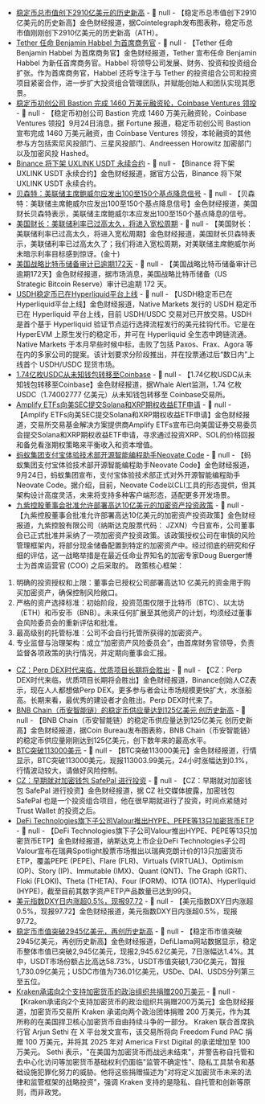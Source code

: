 - [稳定币总市值创下2910亿美元的历史新高](https://x.com/Cointelegraph/status/1970828184493953186) - 📰 null - 【稳定币总市值创下2910亿美元的历史新高】金色财经报道，据Cointelegraph发布图表称，稳定币总市值刚刚创下2910亿美元的历史新高（ATH）。
- [Tether 任命 Benjamin Habbel 为首席商务官](https://tether.io/news/tether-appoints-benjamin-habbel-as-chief-business-officer-to-drive-next-phase-of-global-growth/) - 📰 null - 【Tether 任命 Benjamin Habbel 为首席商务官】金色财经报道，Tether 宣布任命 Benjamin Habbel 为新任首席商务官。Habbel 将领导公司发展、财务、投资和投资组合扩张。作为首席商务官，Habbel 还将专注于与 Tether 的投资组合公司和投资项目紧密合作，进一步扩大投资组合管理团队，并赋能创始人和团队实现其愿景。
- [稳定币初创公司 Bastion 完成 1460 万美元融资轮，Coinbase Ventures 领投](https://fortune.com/crypto/2025/09/24/bastion-coinbase-sony-samsung-hashed-fundraise/) - 📰 null - 【稳定币初创公司 Bastion 完成 1460 万美元融资轮，Coinbase Ventures 领投】9月24日消息，据 Fortune 报道，稳定币初创公司 Bastion 宣布完成 1460 万美元融资，由 Coinbase Ventures 领投，本轮融资的其他参与方包括索尼风投部门、三星风投部门、Andreessen Horowitz 加密部门以及加密风投 Hashed。
- [Binance 将下架 UXLINK USDT 永续合约]() - 📰 null - 【Binance 将下架 UXLINK USDT 永续合约】金色财经报道，据官方公告，Binance 将下架 UXLINK USDT 永续合约。
- [贝森特：美联储主席鲍威尔应发出100至150个基点降息信号]() - 📰 null - 【贝森特：美联储主席鲍威尔应发出100至150个基点降息信号】金色财经报道，美国财长贝森特表示，美联储主席鲍威尔本应发出100至150个基点降息的信号。
- [美国财长：美联储利率已过高太久，将进入宽松周期]() - 📰 null - 【美国财长：美联储利率已过高太久，将进入宽松周期】金色财经报道，美国财长贝森特表示，美联储利率已过高太久了；我们将进入宽松周期，对美联储主席鲍威尔尚未暗示利率目标感到惊讶。(金十)
- [美国战略比特币储备审计已逾期172天](https://x.com/Protos/status/1970817730333860018) - 📰 null - 【美国战略比特币储备审计已逾期172天】金色财经报道，据市场消息，美国战略比特币储备（US Strategic Bitcoin Reserve）审计已逾期 172 天。
- [USDH稳定币已在Hyperliquid平台上线](https://www.theblock.co/post/372128/hyperliquids-home-grown-stablecoin-usdh-goes-live-after-native-markets-winning-bid) - 📰 null - 【USDH稳定币已在Hyperliquid平台上线】金色财经报道，Native Markets 发行的 USDH 稳定币已在 Hyperliquid 平台上线，目前 USDH/USDC 交易对已开放交易。USDH 是首个基于 Hyperliquid 验证节点运行选择流程发行的美元挂钩代币。它是在 HyperEVM 上原生发行的稳定币，并可在 Hyperliquid 全生态中跨链流通。Native Markets 于本月早些时候中标，击败了包括 Paxos、Frax、Agora 等在内的多家公司的提案。该计划要求分阶段推出，并在投票通过后“数日内”上线首个 USDH/USDC 现货市场。
- [1.74亿枚USDC从未知钱包转移至Coinbase](https://x.com/whale_alert/status/1970807923849695396) - 📰 null - 【1.74亿枚USDC从未知钱包转移至Coinbase】金色财经报道，据Whale Alert监测，1.74 亿枚USDC（1.74002777 亿美元）从未知钱包转移至 Coinbase交易所。
- [Amplify ETFs向美SEC提交Solana和XRP期权收益ETF申请](https://www.globenewswire.com/news-release/2025/09/24/3155352/0/en/Amplify-ETFs-Files-for-Solana-XRP-Option-Income-ETFs.html) - 📰 null - 【Amplify ETFs向美SEC提交Solana和XRP期权收益ETF申请】金色财经报道，交易所交易基金解决方案提供商Amplify ETFs宣布已向美国证券交易委员会提交Solana和XRP期权收益ETF申请，寻求通过投资XRP、SOL的价格回报和备兑看涨期权策略来平衡收入和资本增值。
- [蚂蚁集团支付宝体验技术部开源智能编程助手Neovate Code]() - 📰 null - 【蚂蚁集团支付宝体验技术部开源智能编程助手Neovate Code】金色财经报道，9月24日，蚂蚁集团宣布，支付宝体验技术部正式对外开源智能编程助手Neovate Code。据介绍，目前，Neovate Code以CLI工具的形态提供，但其架构设计高度灵活，未来将支持多种客户端形态，适配更多开发场景。
- [九紫控股董事会批准允许部署高达10亿美元的加密资产投资政策](https://www.prnewswire.com/news-releases/following-the-appointment-of-dr-doug-buerger-as-coo-jiuzi-holdings-incs-board-endorses-crypto-asset-investment-policy-allowing-up-to-1-billion-deployment-302565700.html) - 📰 null - 【九紫控股董事会批准允许部署高达10亿美元的加密资产投资政策】金色财经报道，九紫控股有限公司（纳斯达克股票代码： JZXN）今日宣布，公司董事会已正式批准并采纳了一项加密资产投资政策。该政策授权公司在审慎的风险管理框架内，将部分现金储备配置到特定的加密资产中。经过彻底的研究和仔细的评估，这一战略举措是在最近任命业界知名的加密专家Doug Buerger博士为首席运营官 (COO) 之后采取的。 
政策核心框架： 
1. 明确的投资授权和上限：董事会已授权公司部署高达10 亿美元的资金用于购买加密资产，确保控制风险敞口。 
2. 严格的资产选择标准：初始阶段，投资范围仅限于比特币（BTC）、以太坊（ETH）和币安币（BNB）。未来任何扩展至其他资产的计划，均须经过董事会风险委员会的重新评估和批准。 
3. 最高级别的托管标准：公司不会自行托管所获得的加密资产。 
4. 专业监督与治理架构：成立“加密资产风险委员会”，由首席财务官领导，负责监督各项政策的执行情况，并定期向董事会汇报。
- [CZ：Perp DEX时代来临，优质项目长期将会胜出](https://x.com/cz_binance/status/1970805413387059703) - 📰 null - 【CZ：Perp DEX时代来临，优质项目长期将会胜出】金色财经报道，Binance创始人CZ表示，现在人人都想做Perp DEX。更多参与者会让市场规模更快扩大，水涨船高。长期来看，最优秀的建设者才会胜出。Perp DEX时代来了。
- [BNB Chain（币安智能链）的稳定币供应量达到125亿美元 创历史新高](https://x.com/coinbureau/status/1970807722355356089) - 📰 null - 【BNB Chain（币安智能链）的稳定币供应量达到125亿美元 创历史新高】金色财经报道，据Coin Bureau发布图表称，BNB Chain（币安智能链）的稳定币供应量刚刚达到125亿美元，创下数年来的最高水平。
- [BTC突破113000美元]() - 📰 null - 【BTC突破113000美元】金色财经报道，行情显示，BTC突破113000美元，现报113003.99美元，24小时涨幅达到0.1%，行情波动较大，请做好风险控制。
- [CZ：早期就对加密钱包 SafePal 进行投资](https://x.com/cz_binance/status/1970802490989064405) - 📰 null - 【CZ：早期就对加密钱包 SafePal 进行投资】金色财经报道，据 CZ 社交媒体披露，加密钱包 SafePal 也是一个投资组合项目，他在很早期就进行了投资，时间点紧随对 Trust Wallet 的投资之后。
- [DeFi Technologies旗下子公司Valour推出HYPE、PEPE等13只加密货币ETP](https://www.globenewswire.com/news-release/2025/09/24/3155264/0/en/Valour-Launches-Thirteen-New-ETPs-on-Spotlight-Stock-Market-Reaches-99-Listed-ETPs-and-Further-Bolsters-the-Largest-Digital-Asset-ETP-Selection-Globally.html) - 📰 null - 【DeFi Technologies旗下子公司Valour推出HYPE、PEPE等13只加密货币ETP】金色财经报道，纳斯达克上市企业DeFi Technologies子公司Valour宣布在瑞典Spotlight股票市场推出以瑞典克朗计价的13只加密货币ETP，覆盖PEPE (PEPE)、Flare (FLR)、Virtuals (VIRTUAL)、Optimism (OP)、Story (IP)、Immutable (IMX)、Quant (QNT)、The Graph (GRT)、Floki (FLOKI)、Theta (THETA)、Four (FORM)、IOTA (IOTA)、Hyperliquid (HYPE)，截至目前其数字资产ETP产品数量已达到99只。
- [美元指数DXY日内涨超0.5%，现报97.72]() - 📰 null - 【美元指数DXY日内涨超0.5%，现报97.72】金色财经报道，美元指数DXY日内涨超0.5%，现报97.72。
- [稳定币市值突破2945亿美元，再创历史新高](https://defillama.com/stablecoins) - 📰 null - 【稳定币市值突破2945亿美元，再创历史新高】金色财经报道，DefiLlama网站数据显示，稳定币整体市值已突破2,945亿美元，现报2,945.62亿美元，7日涨幅达1.4%。其中，USDT市场份额占比高达58.73%，USDT市值突破1,730亿美元，暂报1,730.09亿美元；USDC市值为736.01亿美元，USDe、DAI、USDS分列第三至五位。
- [Kraken承诺向2个支持加密货币的政治组织共捐赠200万美元](https://cointelegraph.com/news/kraken-donates-2m-crypto-groups-fight-continues) - 📰 null - 【Kraken承诺向2个支持加密货币的政治组织共捐赠200万美元】金色财经报道，加密货币交易所 Kraken 承诺向两个政治团体捐赠 200 万美元，作为其所称的在美国捍卫核心加密货币自由持续斗争的一部分。 
Kraken 联合首席执行官 Arjun Sethi 在 X 平台发文宣布，该交易所将向 Freedom Fund PAC 捐赠 100 万美元，并将其 2025 年对 America First Digital 的承诺增加至 100 万美元。 
Sethi 表示，"在美国为加密货币而战远未结束"，并警告称自托管和去中心化访问等加密货币基础权利仍面临"监管不确定性"、隐私工具禁令和基础设施犯罪化努力的威胁。他将这些捐赠描述为"对将定义加密货币未来的法律和监管框架的战略投资"，强调 Kraken 支持的是隐私、自托管和创新等原则，而非政党。
